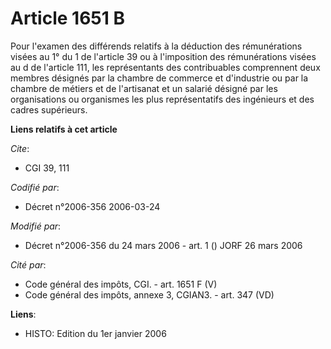 # Article 1651 B

Pour l'examen des différends relatifs à la déduction des rémunérations visées au 1° du 1 de l'article 39 ou à l'imposition
des rémunérations visées au d de l'article 111, les représentants des contribuables comprennent deux membres désignés par la
chambre de commerce et d'industrie ou par la chambre de métiers et de l'artisanat et un salarié désigné par les organisations
ou organismes les plus représentatifs des ingénieurs et des cadres supérieurs.

**Liens relatifs à cet article**

_Cite_:

  - CGI 39, 111

_Codifié par_:

  - Décret n°2006-356 2006-03-24

_Modifié par_:

  - Décret n°2006-356 du 24 mars 2006 - art. 1 () JORF 26 mars 2006

_Cité par_:

  - Code général des impôts, CGI. - art. 1651 F (V)
  - Code général des impôts, annexe 3, CGIAN3. - art. 347 (VD)

**Liens**:

  - HISTO: Edition du 1er janvier 2006
